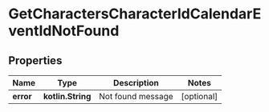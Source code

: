
# GetCharactersCharacterIdCalendarEventIdNotFound

## Properties
Name | Type | Description | Notes
------------ | ------------- | ------------- | -------------
**error** | **kotlin.String** | Not found message |  [optional]



